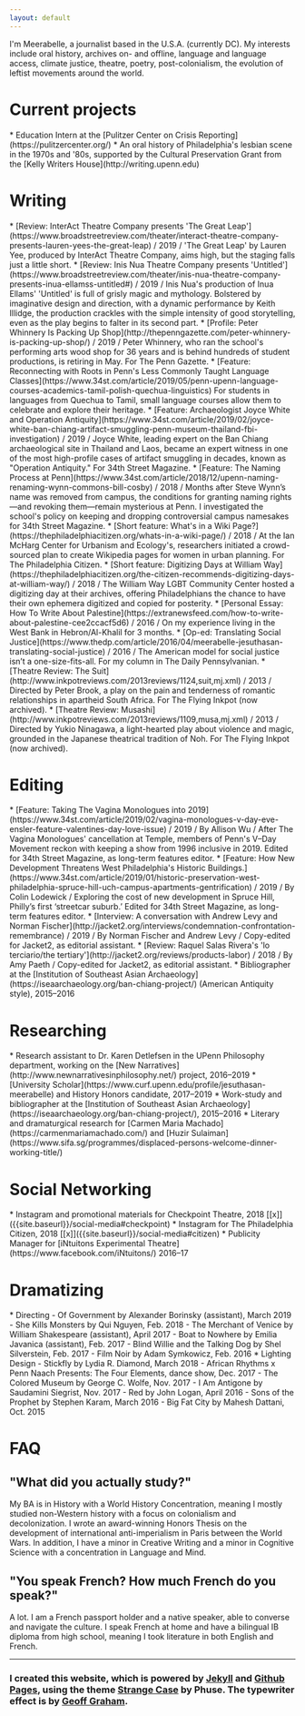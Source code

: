 ```yaml
---
layout: default
---
```

I'm Meerabelle, a journalist based in the U.S.A. (currently DC). My interests include oral history, archives on- and offline, language and language access, climate justice, theatre, poetry, post-colonialism, the evolution of leftist movements around the world.

<h1> Current projects </h1>
* Education Intern at the [Pulitzer Center on Crisis Reporting](https://pulitzercenter.org/)
* An oral history of Philadelphia's lesbian scene in the 1970s and '80s, supported by the Cultural Preservation Grant from the [Kelly Writers House](http://writing.upenn.edu)

<h1 id="writing"> Writing </h1>
* [Review: InterAct Theatre Company presents 'The Great Leap'](https://www.broadstreetreview.com/theater/interact-theatre-company-presents-lauren-yees-the-great-leap) / 2019 / 'The Great Leap' by Lauren Yee, produced by InterAct Theatre Company, aims high, but the staging falls just a little short.
* [Review: Inis Nua Theatre Company presents 'Untitled'](https://www.broadstreetreview.com/theater/inis-nua-theatre-company-presents-inua-ellamss-untitled#) / 2019 / Inis Nua's production of Inua Ellams' 'Untitled' is full of grisly magic and mythology. Bolstered by imaginative design and direction, with a dynamic performance by Keith Illidge, the production crackles with the simple intensity of good storytelling, even as the play begins to falter in its second part.
* [Profile: Peter Whinnery Is Packing Up Shop](http://thepenngazette.com/peter-whinnery-is-packing-up-shop/) / 2019 / Peter Whinnery, who ran the school's performing arts wood shop for 36 years and is behind hundreds of student productions, is retiring in May. For The Penn Gazette.
* [Feature: Reconnecting with Roots in Penn's Less Commonly Taught Language Classes](https://www.34st.com/article/2019/05/penn-upenn-language-courses-academics-tamil-polish-quechua-linguistics) For students in languages from Quechua to Tamil, small language courses allow them to celebrate and explore their heritage.
* [Feature: Archaeologist Joyce White and Operation Antiquity](https://www.34st.com/article/2019/02/joyce-white-ban-chiang-artifact-smuggling-penn-museum-thailand-fbi-investigation) / 2019 / Joyce White, leading expert on the Ban Chiang archaeological site in Thailand and Laos, became an expert witness in one of the most high-profile  cases of artifact smuggling in decades, known as "Operation Antiquity." For 34th Street Magazine.
* [Feature: The Naming Process at Penn](https://www.34st.com/article/2018/12/upenn-naming-renaming-wynn-commons-bill-cosby) / 2018 / Months after Steve Wynn’s name was removed from campus, the conditions for granting naming rights—and revoking them—remain mysterious at Penn. I investigated the school's policy on keeping and dropping controversial campus namesakes for 34th Street Magazine.
* [Short feature: What's in a Wiki Page?](https://thephiladelphiacitizen.org/whats-in-a-wiki-page/) / 2018 / At the Ian McHarg Center for Urbanism and Ecology's, researchers initiated a crowd-sourced plan to create Wikipedia pages for women in urban planning. For The Philadelphia Citizen.
* [Short feature: Digitizing Days at William Way](https://thephiladelphiacitizen.org/the-citizen-recommends-digitizing-days-at-william-way/) / 2018 / The William Way LGBT Community Center hosted a digitizing day at their archives, offering Philadelphians the chance to have their own ephemera digitized and copied for posterity.
* [Personal Essay: How To Write About Palestine](https://extranewsfeed.com/how-to-write-about-palestine-cee2ccacf5d6) / 2016 / On my experience living in the West Bank in Hebron/Al-Khalil for 3 months.
* [Op-ed: Translating Social Justice](https://www.thedp.com/article/2016/04/meerabelle-jesuthasan-translating-social-justice) / 2016 / The American model for social justice isn’t a one-size-fits-all. For my column in The Daily Pennsylvanian.
* [Theatre Review: The Suit](http://www.inkpotreviews.com/2013reviews/1124,suit,mj.xml) / 2013 / Directed by Peter Brook, a play on the pain and tenderness of romantic relationships in apartheid South Africa. For The Flying Inkpot (now archived).
* [Theatre Review: Musashi](http://www.inkpotreviews.com/2013reviews/1109,musa,mj.xml) / 2013 / Directed by Yukio Ninagawa, a light-hearted play about violence and magic, grounded in the Japanese theatrical tradition of Noh. For The Flying Inkpot (now archived).

<h1 id="editing"> Editing </h1>
* [Feature: Taking The Vagina Monologues into 2019](https://www.34st.com/article/2019/02/vagina-monologues-v-day-eve-ensler-feature-valentines-day-love-issue) / 2019 / By Allison Wu / After The Vagina Monologues' cancellation at Temple, members of Penn's V–Day Movement reckon with keeping a show from 1996 inclusive in 2019. Edited for 34th Street Magazine, as long-term features editor.
* [Feature: How New Development Threatens West Philadelphia's Historic Buildings.](https://www.34st.com/article/2019/01/historic-preservation-west-philadelphia-spruce-hill-uch-campus-apartments-gentrification) / 2019 / By Colin Lodewick / Exploring the cost of new development in Spruce Hill, Philly’s first ‘streetcar suburb.’ Edited for 34th Street Magazine, as long-term features editor.
* [Interview: A conversation with Andrew Levy and Norman Fischer](http://jacket2.org/interviews/condemnation-confrontation-remembrance) / 2019 / By Norman Fischer and Andrew Levy / Copy-edited for Jacket2, as editorial assistant.
* [Review: Raquel Salas Rivera's 'lo terciario/the tertiary'](http://jacket2.org/reviews/products-labor) / 2018 / By Amy Paeth / Copy-edited for Jacket2, as editorial assistant.
* Bibliographer at the [Institution of Southeast Asian Archaeology](https://iseaarchaeology.org/ban-chiang-project/) (American Antiquity style), 2015–2016

<h1 id="researching"> Researching </h1>
* Research assistant to Dr. Karen Detlefsen in the UPenn Philosophy department, working on the [New Narratives](http://www.newnarrativesinphilosophy.net/) project, 2016–2019
* [University Scholar](https://www.curf.upenn.edu/profile/jesuthasan-meerabelle) and History Honors candidate, 2017–2019
* Work-study and bibliographer at the [Institution of Southeast Asian Archaeology](https://iseaarchaeology.org/ban-chiang-project/), 2015–2016
* Literary and dramaturgical research for [Carmen Maria Machado](https://carmenmariamachado.com/) and [Huzir Sulaiman](https://www.sifa.sg/programmes/displaced-persons-welcome-dinner-working-title/)

<h1 id="social-networking"> Social Networking </h1>
* Instagram and promotional materials for Checkpoint Theatre, 2018 [[x]]({{site.baseurl}}/social-media#checkpoint)
* Instagram for The Philadelphia Citizen, 2018 [[x]]({{site.baseurl}}/social-media#citizen)
* Publicity Manager for [iNtuitons Experimental Theatre](https://www.facebook.com/iNtuitons/) 2016–17

<h1 id="dramatizing"> Dramatizing </h1>
* Directing
  - Of Government by Alexander Borinsky (assistant), March 2019
  - She Kills Monsters by Qui Nguyen, Feb. 2018
  - The Merchant of Venice by William Shakespeare (assistant), April 2017
  - Boat to Nowhere by Emilia Javanica (assistant), Feb. 2017
  - Blind Willie and the Talking Dog by Shel Silverstein, Feb. 2017
  - Film Noir by Adam Symkowicz, Feb. 2016
* Lighting Design
  - Stickfly by Lydia R. Diamond, March 2018
  - African Rhythms x Penn Naach Presents: The Four Elements, dance show, Dec. 2017
  - The Colored Museum by George C. Wolfe, Nov. 2017
  - I Am Antigone by Saudamini Siegrist, Nov. 2017
  - Red by John Logan, April 2016
  - Sons of the Prophet by Stephen Karam, March 2016
  - Big Fat City by Mahesh Dattani, Oct. 2015

<h1 id="faq"> FAQ </h1>

## "What did you actually study?"
My BA is in History with a World History Concentration, meaning I mostly studied non-Western history with a focus on colonialism and decolonization. I wrote an award-winning Honors Thesis on the development of international anti-imperialism in Paris between the World Wars. In addition, I have a minor in Creative Writing and a minor in Cognitive Science with a concentration in Language and Mind.

## "You speak French? How much French do you speak?"
A lot. I am a French passport holder and a native speaker, able to converse and navigate the culture. I speak French at home and have a bilingual IB diploma from high school, meaning I took literature in both English and French.

***

### I created this website, which is powered by [Jekyll](https://jekyllrb.com/) and  [Github Pages](https://pages.github.com/), using the theme [Strange Case](http://themes.jekyllrc.org/strangecase/) by Phuse. The typewriter effect is by [Geoff Graham](https://css-tricks.com/author/geoffgraham/).
